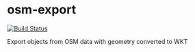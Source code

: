# osm-export

[![Build Status](https://travis-ci.com/vasnake/osm-export.svg?branch=master)](https://travis-ci.com/vasnake/osm-export)

Export objects from OSM data with geometry converted to WKT
